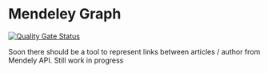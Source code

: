 # Mendeley Graph

[![Quality Gate Status](https://sonarcloud.io/api/project_badges/measure?project=Webcretaire_MendeleyGraph&metric=alert_status)](https://sonarcloud.io/dashboard?id=Webcretaire_MendeleyGraph)

Soon there should be a tool to represent links between articles / author from Mendely API. Still work in progress
